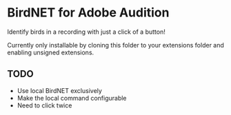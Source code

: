 # BirdNET for Adobe Audition

Identify birds in a recording with just a click of a button!

Currently only installable by cloning this folder to your extensions folder and enabling unsigned extensions.

## TODO

- Use local BirdNET exclusively
- Make the local command configurable
- Need to click twice
